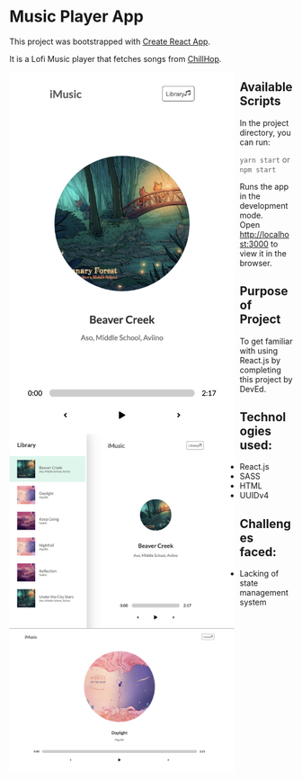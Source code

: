# Music Player App

This project was bootstrapped with [Create React App](https://github.com/facebook/create-react-app).

It is a Lofi Music player that fetches songs from [ChillHop](https://chillhop.com).

<img src="https://github.com/superchrisho/superchrisho.github.io/blob/master/GitHubImages/Musicplayer1.jpg" 
width="400"
style="float: left; margin-right: 10px"/>

<img src="https://github.com/superchrisho/superchrisho.github.io/blob/master/GitHubImages/Musicplayer2.jpg" 
width="400"
style="float: left; margin-right: 10px"/>

<img src="https://github.com/superchrisho/superchrisho.github.io/blob/master/GitHubImages/Musicplayer3.jpg"
width="400" 
style="float: left; margin-right: 10px"/>

## Available Scripts

In the project directory, you can run:

> `yarn start` or `npm start`

Runs the app in the development mode.\
Open [http://localhost:3000](http://localhost:3000) to view it in the browser.

## Purpose of Project

To get familiar with using React.js by completing this project by DevEd.

## Technologies used:

- React.js
- SASS
- HTML
- UUIDv4

## Challenges faced:

- Lacking of state management system
